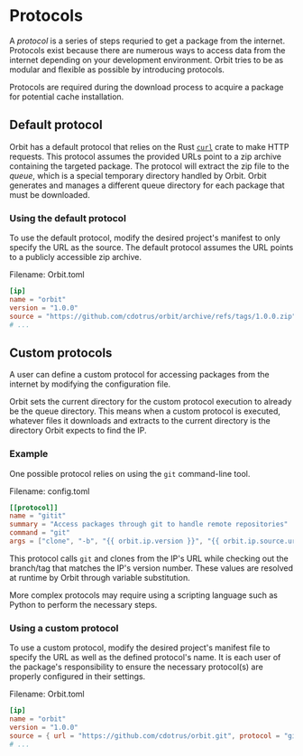 # Protocols

A _protocol_ is a series of steps requried to get a package from the internet. Protocols exist because there are numerous ways to access data from the internet depending on your development environment. Orbit tries to be as modular and flexible as possible by introducing protocols. 

Protocols are required during the download process to acquire a package for potential cache installation.

## Default protocol

Orbit has a default protocol that relies on the Rust [`curl`](https://crates.io/crates/curl) crate to make HTTP requests. This protocol assumes the provided URLs point to a zip archive containing the targeted package. The protocol will extract the zip file to the _queue_, which is a special temporary directory handled by Orbit. Orbit generates and manages a different queue directory for each package that must be downloaded.

### Using the default protocol

To use the default protocol, modify the desired project's manifest to only specify the URL as the source. The default protocol assumes the URL points to a publicly accessible zip archive.

Filename: Orbit.toml
``` toml
[ip]
name = "orbit"
version = "1.0.0"
source = "https://github.com/cdotrus/orbit/archive/refs/tags/1.0.0.zip"
# ...
```

## Custom protocols

A user can define a custom protocol for accessing packages from the internet by modifying the configuration file.

Orbit sets the current directory for the custom protocol execution to already be the queue directory.
This means when a custom protocol is executed, whatever files it downloads and extracts to the current directory is the directory Orbit expects to find the IP.

### Example

One possible protocol relies on using the `git` command-line tool.

Filename: config.toml
``` toml
[[protocol]]
name = "gitit"
summary = "Access packages through git to handle remote repositories"
command = "git"
args = ["clone", "-b", "{{ orbit.ip.version }}", "{{ orbit.ip.source.url }}"]
```

This protocol calls `git` and clones from the IP's URL while checking out the branch/tag that matches the IP's version number. These values are resolved at runtime by Orbit through variable substitution.

More complex protocols may require using a scripting language such as Python to perform the necessary steps.

### Using a custom protocol

To use a custom protocol, modify the desired project's manifest file to specify the URL as well as the defined protocol's name. It is each user of the package's responsibility to ensure the necessary protocol(s) are properly configured in their settings.

Filename: Orbit.toml
``` toml
[ip]
name = "orbit"
version = "1.0.0"
source = { url = "https://github.com/cdotrus/orbit.git", protocol = "gitit" }
# ...
```